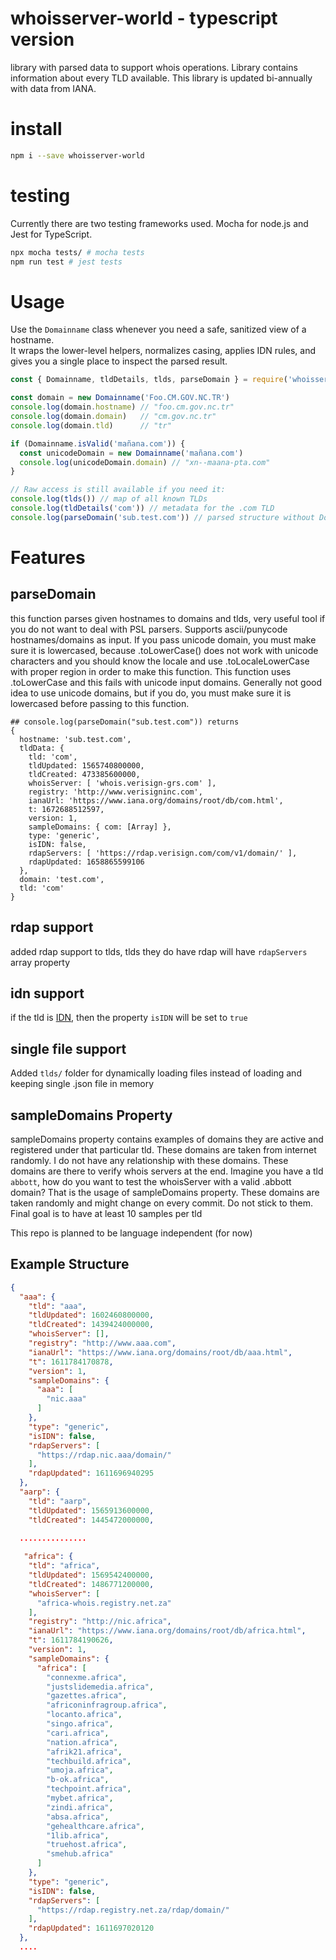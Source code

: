 # whoisserver-world - typescript version
library with parsed data to support whois operations. Library contains information about every TLD available. This library is updated bi-annually with data from IANA.


# install
```bash
npm i --save whoisserver-world
```

# testing
Currently there are two testing frameworks used. Mocha for node.js and Jest for TypeScript.
```bash
npx mocha tests/ # mocha tests
npm run test # jest tests
```

# Usage
Use the `Domainname` class whenever you need a safe, sanitized view of a hostname.  
It wraps the lower-level helpers, normalizes casing, applies IDN rules, and gives you a single place to inspect the parsed result.

```ts
const { Domainname, tldDetails, tlds, parseDomain } = require('whoisserver-world')

const domain = new Domainname('Foo.CM.GOV.NC.TR')
console.log(domain.hostname) // "foo.cm.gov.nc.tr"
console.log(domain.domain)   // "cm.gov.nc.tr"
console.log(domain.tld)      // "tr"

if (Domainname.isValid('mañana.com')) {
  const unicodeDomain = new Domainname('mañana.com')
  console.log(unicodeDomain.domain) // "xn--maana-pta.com"
}

// Raw access is still available if you need it:
console.log(tlds()) // map of all known TLDs
console.log(tldDetails('com')) // metadata for the .com TLD
console.log(parseDomain('sub.test.com')) // parsed structure without Domainname wrapper
```

# Features

## parseDomain
this function parses given hostnames to domains and tlds, very useful tool if you do not want to deal with PSL parsers. Supports ascii/punycode hostnames/domains as input. If you pass unicode domain, you must make sure it is lowercased, because .toLowerCase() does not work with unicode characters and you should know the locale and use .toLocaleLowerCase with proper region in order to make this function. This function uses .toLowerCase and this fails with unicode input domains. Generally not good idea to use unicode domains, but if you do, you must make sure it is lowercased before passing to this function.

```
## console.log(parseDomain("sub.test.com")) returns
{
  hostname: 'sub.test.com',
  tldData: {
    tld: 'com',
    tldUpdated: 1565740800000,
    tldCreated: 473385600000,
    whoisServer: [ 'whois.verisign-grs.com' ],
    registry: 'http://www.verisigninc.com',
    ianaUrl: 'https://www.iana.org/domains/root/db/com.html',
    t: 1672688512597,
    version: 1,
    sampleDomains: { com: [Array] },
    type: 'generic',
    isIDN: false,
    rdapServers: [ 'https://rdap.verisign.com/com/v1/domain/' ],
    rdapUpdated: 1658865599106
  },
  domain: 'test.com',
  tld: 'com'
}
```

## rdap support
added rdap support to tlds, tlds they do have rdap will have `rdapServers` array property

## idn support
if the tld is [IDN](https://en.wikipedia.org/wiki/Internationalized_domain_name), then the property `isIDN` will be set to `true`

## single file support
Added `tlds/` folder for dynamically loading files instead of loading and keeping single .json file in memory

## sampleDomains Property 
sampleDomains property contains examples of domains they are active and registered under that particular tld. These domains are taken from internet randomly. I do not have any relationship with these domains. These domains are there to verify whois servers at the end. Imagine you have a tld `abbott`, how do you want to test the whoisServer with a valid .abbott domain? That is the usage of sampleDomains property. These domains are taken randomly and might change on every commit. Do not stick to them. Final goal is to have at least 10 samples per tld

This repo is planned to be language independent (for now)

## Example Structure
```json
{
  "aaa": {
    "tld": "aaa",
    "tldUpdated": 1602460800000,
    "tldCreated": 1439424000000,
    "whoisServer": [],
    "registry": "http://www.aaa.com",
    "ianaUrl": "https://www.iana.org/domains/root/db/aaa.html",
    "t": 1611784170878,
    "version": 1,
    "sampleDomains": {
      "aaa": [
        "nic.aaa"
      ]
    },
    "type": "generic",
    "isIDN": false,
    "rdapServers": [
      "https://rdap.nic.aaa/domain/"
    ],
    "rdapUpdated": 1611696940295
  },
  "aarp": {
    "tld": "aarp",
    "tldUpdated": 1565913600000,
    "tldCreated": 1445472000000,
  
  ...............

   "africa": {
    "tld": "africa",
    "tldUpdated": 1569542400000,
    "tldCreated": 1486771200000,
    "whoisServer": [
      "africa-whois.registry.net.za"
    ],
    "registry": "http://nic.africa",
    "ianaUrl": "https://www.iana.org/domains/root/db/africa.html",
    "t": 1611784190626,
    "version": 1,
    "sampleDomains": {
      "africa": [
        "connexme.africa",
        "justslidemedia.africa",
        "gazettes.africa",
        "africoninfragroup.africa",
        "locanto.africa",
        "singo.africa",
        "cari.africa",
        "nation.africa",
        "afrik21.africa",
        "techbuild.africa",
        "umoja.africa",
        "b-ok.africa",
        "techpoint.africa",
        "mybet.africa",
        "zindi.africa",
        "absa.africa",
        "gehealthcare.africa",
        "1lib.africa",
        "truehost.africa",
        "smehub.africa"
      ]
    },
    "type": "generic",
    "isIDN": false,
    "rdapServers": [
      "https://rdap.registry.net.za/rdap/domain/"
    ],
    "rdapUpdated": 1611697020120
  },
  ....
```
